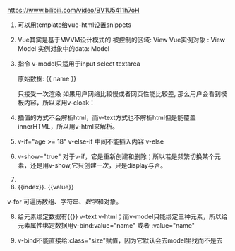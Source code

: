 https://www.bilibili.com/video/BV1U5411h7oH

1. 可以用template给vue-html设置snippets
2. Vue其实是基于MVVM设计模式的
被控制的区域: View
Vue实例对象 : View Model
实例对象中的data: Model

3. 指令  v-model只适用于input select textarea
    <p v-once>原始数据: {{ name }}</p>   只接受一次渲染
    如果用户网络比较慢或者网页性能比较差, 那么用户会看到模板内容，所以采用v-cloak：
    <style>
        [v-cloak] { display: none }
    </style>
    <p v-cloak>{{ name }}</p>
4.  插值的方式不会解析html，而v-text方式也不解析html但是能覆盖innerHTML，所以用v-html来解析。
5.  v-if="age >= 18"    v-else-if  中间不能插入内容    v-else
6.  v-show="true"   对于v-if，它是重新创建和删除；所以若是频繁切换某个元素，还是用v-show,它只创建一次，只是display与否。
7.  <li v-for="(value,index) in arr">{{index}}..{{value}}</li>
v-for 可遍历数组、字符串、*数字*和对象。

8. 给元素绑定数据有{{}} v-text v-html；而v-model只能绑定三种元素，所以给元素属性绑定数据用v-bind:value="name"  或者 :value="name"
9. v-bind不能直接给:class="size"赋值，因为它默认会去model里找而不是去<style>中找，所以必须写为 :class="['size']"   也可以多个css类和表达式
:class="['size','color', flag? 'background' : '']"
还可以用对象来绑定css类   :class="{'background':true}"  或者 :class="obj" 而obj可以从服务端动态获取。

10. :style="{color:'red', 'font-size':'100px'}"  带横线的样式名也要用''包裹。  :style="obj"   :style="[obj1,obj2]"
11. v-on:click="myFn" 或者 @click="myFn"
12. v-on常见修饰符，默认情况下只要被触发，回调函数会被执行。
v-on:click.once = "myFn" 只执行一次
prevent阻止默认行为，比如a标签点击后默认跳转，prevent修饰符就可以阻止跳转。event.preventDefault()
stop 阻止事件冒泡， event.stopPropagation()
self 必须是当前事件被触发才执行，冒泡来的不会被触发。
capture 把默认情况下的事件冒泡变为事件捕获

13. v-on后的函数可以不加圆括号，带括号时可以传参数，比如原生的元素对象 $event；不同于v3中的setup(),v2中的methods可以用this.调用data()中数据。
14. v-on:keyup.13="myFn" 或者 @keyup.enter="myFn"  也可以自定义按键修饰符  全局Vue.config.keyCodes.f1 = 112后  @keyup.f1="myFn"
15. 自定义指令  Vue.directive("color",{});     使用v-color
自定义全局指令语法
ue.directive('自定义指令名称', {
    生命周期名称: function (el) {
        指令业务逻辑代码
    }
});
 /*
    directive方法接收两个参数
    第一个参数: 指令的名称
    第二个参数: 对象
    注意点: 在自定义指令的时候, 在指定指令名称的时候, 不需要写v-
    注意点: 指令可以在不同的生命周期阶段执行
    bind: 指令被绑定到元素上的时候执行（还没渲染出来）
    inserted: 绑定指令的元素被添加到父元素上的时候执行（已渲染）
    * */
    Vue.directive("color", {
        // 这里的el就是被绑定指令的那个元素
        bind: function (el) {
            el.style.color = "red";
        }
    });
    Vue.directive("focus", {
        // 这里的el就是被绑定指令的那个元素
        inserted: function (el) {
            el.focus();
        }
    })

16.  局部指令，在Vue构造函数中，
 directives: {
            "color": {
                // 这里的el就是被绑定指令的那个元素
                bind: function (el, obj) {
                    el.style.color = obj.value; 
                    // obj.value就是v-color的属性值
                }
            }
        }

17. 插值中可以有js语句 <p>{{msg.split("").reverse().join("")}}</p> 但是这种代码无提示，且逻辑可能很复杂，所以有了计算属性  <p>{{msg2}}</p>
computed: {
            msg2: function () {
                let res = "abcdef".split("").reverse().join("");
                return res;
            }
        }
注意：虽然是以函数返回值方式，但是使用时不能是{{msg2()}}  因为这是属性。

18. 要用函数方式，那要在methods:{} 里定义函数， {{msg1()}}
1.计算属性和函数
通过计算属性我们能拿到处理后的数据, 但是通过函数我们也能拿到处理后的数据
那么计算属性和函数有什么区别呢?
2.1函数"不会"将计算的结果缓存起来, 每一次访问都会重新求值
2.2计算属性"会"将计算的结果缓存起来, 只要数据没有发生变化, 就不会重新求值

2.计算属性应用场景
计算属性:比较适合用于计算不会频繁发生变化的的数据

1.  格式化文本，使用过滤器，只能在插值语法和v-bind中使用。全局：
Vue.filter(过滤器名,处理数据的函数);    {{name | 过滤器名}}
过滤器可以链式使用
20. 局部过滤器  
filters: {
            "formartStr": function (value) {
                value = value.replace(/学院/g, "大学");
                return value;
            }
        }

21. padStart()属于string的方法，补足不足位的日期等。  padStart(期望长度,要补足的字符);
22. 过滤器后面可以加上圆括号，也就是可以添加参数。 
{{time | dateFormat('yyy-MM-dd')}}

Vue.filter("dateFormat", function (value, fmStr) {
        // console.log(fmStr);
        let date = new Date(value);
        let year = date.getFullYear();
        let month = date.getMonth() + 1 + "";
        let day = date.getDate() + "";
        let hour = date.getHours() + "";
        let minute = date.getMinutes() + "";
        let second = date.getSeconds() + "";
        if(fmStr && fmStr === "yyyy-MM-dd"){
            return `${year}-${month.padStart(2, "0")}-${day.padStart(2, "0")}`;
        }
        return `${year}-${month.padStart(2, "0")}-${day.padStart(2, "0")} ${hour.padStart(2, "0")}:${minute.padStart(2, "0")}:${second.padStart(2, "0")}`;
    });

23. v-enter  v-enter-active  v-enter-to
        .v-enter{
            opacity: 0;
        }
        .v-enter-to{
            opacity: 1;
        }
        .v-enter-active{
            transition: all 3s;
        }
 24. 一个<transition> 内部只支持一个元素的动画，多个元素就要多个transition，若要一进入就有动画效果，那要添加appear无值属性，同时name属性值不同name="one"，会寻找各自的匹配元素。  one-enter-to   two-enter-to
 25. transition可以用js钩子函数，
      注意点: 虽然我们是通过JS钩子函数来实现过渡动画
            但是默认Vue还是回去查找类名, 所以为了不让Vue去查找类名
            可以给transition添加v-bind:css="false"
    -->
    <transition appear
                v-bind:css="false"
                v-on:before-enter="beforeEnter"
                v-on:enter="enter"
                v-on:after-enter="afterEnter">
        <div class="box" v-show="isShow"></div>
    </transition>
beforEnter(el){
    el.style.opacity = "0";
}; 

enter(el,done){
/*
        注意点: 如果是通过JS钩子来实现过渡动画
                那么必须在动画执行过程中的回调函数中写上
                el.offsetWidth / el.offsetHeight 才能执行动画
        * */
    el.offsetHeight;
    el.style.transition = "all 3s";
    done()  
    // 如果不调用done()那，afterEnter()不会调用。如果要一进入就有动画，那得setTimeout();
    }; 

afterEnter(el){
    el.style.opacity = "1";
};

26. <script src="https://cdnjs.cloudflare.com/ajax/libs/velocity/1.2.3/velocity.min.js"></script>
enter(el, done){
            Velocity(el, {opacity: 1, marginLeft: "500px"}, 3000);
            done();
        },

27. 在Vue中除了可以使用 默认类名(v-xxx)来指定过渡动画
       除了可以使用 自定义类名前缀(yyy-xx)来指定过渡动画(transition name="yyy")
       除了可以使用 JS钩子函数来指定过渡动画以外
还可以使用自定义类名的方式来指定过渡动画

enter-class  // 进入动画开始之前
enter-active-class // 进入动画执行过程中
enter-to-class // 进入动画执行完毕之后
leave-class  // 离开动画开始之前
leave-active-class // 离开动画执行过程中
leave-to-class // 离开动画执行完毕之后
    <transition appear
                enter-class="a"
                enter-active-class="c"
                enter-to-class="b">
        <div class="box" v-show="isShow"></div>
    </transition>


28. <link href="https://cdn.jsdelivr.net/npm/animate.css@3.5.1" rel="stylesheet" type="text/css">
   <transition appear
                enter-class=""
                enter-active-class="animated bounceInRight"
                enter-to-class="">
        <div class="box" v-show="isShow"></div>
    </transition>

29. v-for 就地复用，如果缓存中没有需要渲染的元素，就会创造一个新的放入缓存，若缓存中有需要渲染的元素，就不会创造新的，而是直接复用原有的。vue中只要数据发生改变，就会自动重新渲染，所以界面被清空，缓存中的内容都要重新渲染，直接复用，数组按照顺序来，但是checkbox还是原来的位置，所以混乱。

为了解决这个问题, 我们可以在渲染列表的时候给每一个元素加上一个独一无二的key
v-for在更新已经渲染过的元素列表时, 会先判断key是否相同, 如果相同则复用, 如果不同则重新创建
<li v-for="(person,index) in persons" :key="person.id">
            <input type="checkbox">
            <span>{{index}} --- {{person.name}}</span>
</li>
不能使用index作为key,因为当列表的内容新增或者删除时index都会发生变化。

30. 如果想给多个元素添加过渡动画, 那么就必须通过transition-group来添加
<transition-group appear tag="ul">
        <li v-for="(person,index) in persons" :key="person.id" @click="del(index)">
            <input type="checkbox">
            <span>{{index}} --- {{person.name}}</span>
        </li>
</transition-group>
如果不加tag="ul"，那么会自动用<span>包裹，这与<li>不符。

31. 创建组件构造器
    let Profile = Vue.extend({
        // 注意点: 在创建组件指定组件的模板的时候, 模板只能有一个根元素
        template: `
            <div>
                <img src="images/fm.jpg"/>
                <p>我是描述信息</p>
            </div>
        `
    });
    // 3.2注册已经创建好的组件
    // 第一个参数: 指定注册的组件的名称
    // 第二个参数: 传入已经创建好的组件构造器
    Vue.component("abc", Profile );
    // 3.3使用注册好的组件
    <abc></abc>

32. 可以省略Vue.extend(obj)步骤，直接     Vue.component("abc", obj );
    或者
    <script id="info" type="text/html">
    <div>
        <img src="images/fm.jpg"/>
        <p>我是描述信息</p>
    </div>
    </script>
       Vue.component("abc", {
        // 注意点: 在创建组件指定组件的模板的时候, 模板只能有一个根元素
        template: "#info"
    });
    但vue支持的标签是<template>

33. 自定义局部组件  components:{}
34. 自定义组件也可以使用  data和 methods   只不过自定义组件需要以返回值的方式使用data().因为自定义组件可以复用, 为了保证复用时每个组件的数据都是独立的, 所以必须是一个函数,返回的是自己函数的数据。这就不会混乱，如果像Vue实例一样data:{msg:'123'},那么多个组件就会公用一份数据, 就会导致数据混乱
        如果组件中的data是通过函数返回的, 那么每创建一个新的组件, 都会调用一次这个方法
        将这个方法返回的数据和当前创建的组件绑定在一起, 这样就有效的避免了数据混乱。
35. 组件切换：动态组件。如果用v-if来控制不同组件的显示，那么就不能保存组件的状态，因为v-if是动态创建和删除的，所以有了动态组件。
component可以配合keep-alive来保存被隐藏组件隐藏之前的状态
<component v-bind:is="需要显示组件名称"></component>
 
<keep-alive>
        <component v-bind:is="name"></component>
</keep-alive>

36.  
默认情况下进入动画和离开动画是同时执行的, 如果想一个做完之后再做另一个, 需要指定动画模式
  <transition mode="out-in">
        <component v-bind:is="name"></component>
    </transition>

37. 局部组件就是最简单的父子组件, 因为可以把Vue实例看做是一个大组件
我们在Vue实例中定义了局部组件, 就相当于在大组件里面定义了小组件, 所以局部组件就是最简单的父子组件。自定义组件中可以使用data, 可以使用methods. 当然自定义组件中也可以使用components，
所以我们也可以在自定义组件中再定义其它组件

38.  在Vue中子组件是不能访问父组件的数据的,
如果子组件想要访问父组件的数据, 必须通过父组件传递

2.1在父组件中通过v-bind传递数据
   传递格式 v-bind:自定义接收名称 = "要传递数据"
2.2在子组件中通过props接收数据
   接收格式 props: ["自定义接收名称"] 
   <!--这里将父组件的name通过parentname传递给了子组件-->
        <son :parentname="name" :abc="age"></son>
   // 父组件
    Vue.component("father", {
        template: "#father",
        data: function(){
          return {
              name: "lnj",
              age: 33
          }
        },
        // 子组件
        components: {
            "son": {
                template: "#son",
                // 这里通过parentname和abc接收了父组件传递过来的数据
                props: ["parentname", "abc"]
            }
        }
    });       

39. 在Vue中子组件是不能访问父组件的方法的,
如果子组件想要访问父组件的方法, 必须通过父组件传递

2.1在父组件中通过v-on传递方法
   传递格式 v-on:自定义接收名称 = "要传递方法"
2.2在子组件中自定义一个方法
2.3在自定义方法中通过 this.$emit('自定义接收名称');触发传递过来的方
    <!--这里通过parentsay将父组件的say方法传递给了子组件-->
        <son @parentsay="say"></son>
  // 父组件
    Vue.component("father", {
        template: "#father",
        methods: {
            say(){
                alert("www.it666.com");
            }
        },
        // 子组件
        components: {
            "son": {
                template: "#son",
                /*
                注意点: 和传递数据不同, 如果传递的是方法, 那么在子组件中不需要接收
                        如果传递的是方法, 那么需要在子组件中自定义一个方法
                        如果传递的是方法, 那么在子组件中直接使用自定义的方法即可
                        如果传递的是方法, 那么需要在子组件自定义的方法中通过
                        this.$emit("自定义接收的名称")的方法来触发父组件传递过来的方法
                * */
                // props: ["parentsay"]
                methods: {
                    sonFn(){
                        this.$emit("parentsay");    
                        // 发送parentsay 给父组件，在父作用域内发现子组件v-on对应的是父自己的say()
                    }
                }
            }
        }
    });

40.  父组件传给子组件的方法，可以被子组件用来向父组件传参。   this.$emit("parentsay",'lk');    
41.  1.1注册组件的时候使用了"驼峰命名", 那么在使用时需要转换成"短横线分隔命名"
例如: 注册时: myFather  ->  使用时: my-father
1.2在传递参数的时候如果想使用"驼峰名称", 那么就必须写"短横线分隔命名"
例如: 传递时: parent-name="name" ->  接收时: props: ["parentName"]
1.3在传递方法的时候不能使用"驼峰命名", 只能用"短横线分隔命名"
@parent-say="say"  -> this.$emit("parent-say");

原因：html大小写不敏感，渲染上去的时候会被全部转小写，而事件监听是匹配严格，只能全匹配。

42. 在Vue中如果儿子想使用爷爷的数据, 必须一层一层往下传递
在Vue中如果儿子想使用爷爷的方法, 必须一层一层往下传递

43. 在使用子组件时，动态地给子组件添加内容，但是默认情况，是不能在子组件标签里动态添加内容的，这就要用插槽了。 插槽添加在子组件定义中， <slot></slot>
44. 没有名字的插槽, 会利用使用时指定的内容替换整个插槽
注意点: 如果有多个匿名插槽, 每一个匿名插槽都会被指定的内容替换，多次重复插入。
        虽然写多个匿名插槽不会报错, 但是在企业开发中推荐只能有一个匿名插槽
具名插槽，  <slot name="one">我是默认内容1</slot>
            <slot name="two">我是默认内容2</slot>
<son>
       <div slot="one">我是追加的内容11</div>
        <div slot="two">我是追加的内容2</div>
</son>

45. 指令v-slot,   <template v-slot:one>
                <div>我是追加的内容1</div>
            </template>
注意点: v-slot指令只能用在template标签上
            <!--v-bind: :  v-on: @-->
        可以使用#号替代v-slot:      
        <template #one>
                <div>我是追加的内容1</div>
            </template>

46. 1.什么是作用域插槽
作用域插槽就是带数据的插槽, 就是让父组件在填充子组件插槽内容时也能使用子组件的数据

2.如何使用作用域插槽
2.1在slot中通过 v-bind:数据名称="数据名称" 方式暴露数据
2.2在父组件中通过 <template slot-scope="作用域名称"> 接收数据
2.3在父组件的<template></template>中通过 作用域名称.数据名称 方式使用数据

     作用域插槽的应用场景: 子组件提供数据, 父组件决定如何渲染
    <template slot-scope="abc">
                <li v-for="(name, index) in abc.names">{{name}}</li>
            </template>
            也可以： default表示匿名插槽。
          <template v-slot:default="abc">
                <li v-for="(name, index) in abc.names">{{name}}</li>
            </template>

47. 单向绑定v-bind:value=""   双向绑定 v-model=""
48.      如何实现儿子中的数据和父亲中的数据同步
                        1.父亲给儿子传递一个方法
                        2.在儿子中修改数据
                        3.儿子中修改完数据, 调用父亲传递过来的方法, 并且将修改之后的数据传递给父亲的方法
                        4.在父亲的方法中保存最新的数据
         注意点:
        虽然通过借助父组件能够实现兄弟组件之间的数据传递, 但是这种方式非常的复杂, 非常的不推荐
        那么当前在企业开发中我们遇到了两个问题:
        1.如果想要在子组件中使用祖先组件中的数据, 那么就必须一层一层的传递(非常麻烦)
        2.兄弟组件之间不能直接传递数据, 如果兄弟组件之间想要传递数据, 那么就必须借助父组件(非常麻烦)
        解决方案: 使用Vuex
49. vuex 是 Vue 配套的 公共数据管理工具，我们可以将共享的数据保存到 vuex 中，
方便整个程序中的任何组件都可以获取和修改vuex中保存的公共数据。

50. 注意点:
// 1.必须在引入Vue之后再引入Vuex，<script>顺序不能乱
只有需要共享的才放到vuex上, 不需要共享的数据依然放到组件自身的data上
// 2.创建Vuex对象
    const store = new Vuex.Store({
        // 这里的state就相当于组件中的data, 就是专门用于保存共享数据的
        state: {
            msg: "知播渔"
        },
    });
// 3.在祖先组件中添加store的key保存Vuex对象
     // 只要祖先组件中保存了Vuex对象 , 那么祖先组件和所有的后代组件就可以使用Vuex中保存的共享数据了
        store: store,
// 4.使用方法： <p>{{this.$store.state.msg}}</p>

51. // 注意点: 在Vuex中不推荐直接修改共享数据
    // 如果多个组件都修改了共享的数据, 那么后期数据发生了错误, 我们如果需要去调试错误
    // 就需要把每一个修改了共享数据的组件都检查一遍, 这样非常低效, 非常的不利于我们去维护
const store = new Vuex.Store({
        // state: 用于保存共享数据
        state: {
            count: 0
        },
        // mutations: 用于保存修改共享数据的方法
        mutations: {
            // 注意点: 在执行mutations中定义的方法的时候, 系统会自动给这些方法传递一个state参数
            //         state中就保存了共享的数据
            mAdd(state){
                state.count = state.count + 1;
            },
            mSub(state){
                state.count = state.count - 1;
            }
        }
    });
在子组件中调用： this.$store.commit("mAdd");

52. <input v-model="sth" />
//  等同于
<input :value="sth" @input="sth = $event.target.value" /> 

53. vuex的getters属性与 计算属性相同，一次计算长久缓存。同样在声明format()方法中return 返回值。 
{{this.$store.getters.formart}} 一次调用方法，可以多次使用该返回值。   组件中用computed属性。
54. Vue Router和v-if/v-show一样, 是用来切换组件的显示的
v-if/v-show是标记来切换(true/false)
Vue Router用哈希来切换(#/xxx)
比v-if/v-show强大的是Vue Router不仅仅能够切换组件的显示, 还能够在切换的时候传递参数

55.    <!-- 路由出口 -->
    <!-- 路由匹配到的组件将渲染在这里 -->
    <router-view></router-view>

56.     如果是通过router-link来设置URL的HASH值, 那么不用写#, 通过to属性来设置HASH值
    <a href="#/one">切换到第一个界面</a>
    默认情况下Vue在渲染router-link的时候, 是通过a标签来渲染的
    如果在企业开发中不想使用a标签来渲染, 那么可以通过tag属性来告诉vue通过什么标签来渲染
        <router-link to="/one" tag="button">切换到第一个界面</router-link>

57.     // 3.根据自定义的切换规则创建路由对象
    const router = new VueRouter({
        routes: routes,
        // 指定导航激活状态样式类名
        linkActiveClass: "nj-active"
    });

58. 只要将Vue Router挂载到了Vue实例对象上, 我们就可以通过vue.$route拿到路由对象
只要能拿到路由对象, 就可以通过路由对象拿到传递的参数

方式一: 通过URL参数参数(?key=value&key=value), 通过this.$route.query获取
方式二: 通过占位符:key传递(路由规则中/:key/:key, 路径中/value/value), 通过this.$route.params获取
 // 1.定义组件
    const one = {
        template: "#one",
        created: function () {  // 声明周期函数
            console.log(this.$route);
            console.log(this.$route.query.name);
            console.log(this.$route.query.age);
        }
    };

59. 嵌套路由（子路由）  // 2.定义切换的规则(定义路由规则)
    const routes = [
        // 数组中的每一个对象就是一条规则
        {
            path: '/one',
            component: one,
            children:[
                {
                    // 注意点: 如果是嵌套路由(子路由), 那么不用写一级路径的地址, 并且也不用写/
                    path: "onesub1",
                    component: onesub1
                },
                {
                    // 注意点: 如果是嵌套路由(子路由), 那么不用写一级路径的地址, 并且也不用写/
                    path: "onesub2",
                    component: onesub2
                }
            ]
        },
        // { path: '/one/onesub1', component: onesub1 },
        // { path: '/one/onesub2', component: onesub2 },
        { path: '/two', component: two }
    ];

60. 命名视图，    <!--和匿名插槽一样, 如果指定了多个router-view, 那么当路由地址被匹配之后, 多个router-view中显示的内容是一样的-->
    <router-view></router-view>
    <router-view></router-view>
    const routes = [
        // 数组中的每一个对象就是一条规则
        {
            path: '/',
            components: {
                name1: one,
                name2: two
            }
        },
    ];
      <router-view name="name1"></router-view>
    <router-view name="name2"></router-view>
    命名视图和前面讲解的具名插槽很像, 都是让不同的出口显示不同的内容
命名视图就是当路由地址被匹配的时候同时指定多个出口, 并且每个出口中显示的内容不同

61. watch属性，  let vue = new Vue({
         watch: {
            // 可以通过watch监听Model中数据的变化, 只要数据发生变化, 就会自动调用对应的回调函数
          num1: function (newValue, oldValue) {
              // console.log(this.num1);
              // console.log(newValue, oldValue);  两个参数可以不写，这是默认存在的。
              this.res = parseInt(this.num1) + parseInt(this.num2)
          },
          num2: function (newValue, oldValue) {
              this.res = parseInt(this.num1) + parseInt(this.num2)
          },
            // 可以通过watch监听路由地址的变化, 只要路由地址发生变化, 就会自动调用对应的回调函数
          "$route.path": function (newValue, oldValue) {
              console.log(newValue, oldValue);
          }
        },})

62. 生命周期钩子 = 生命周期函数 = 生命周期事件
2.Vue生命周期方法分类
2.1创建期间的生命周期方法
    beforeCreate:
    created:
    beforeMount:
    mounted:
2.2运行期间的生命周期方法
    beforeUpdate:
    updated:
2.3销毁期间的生命周期方法
    beforeDestroy:
    destroyed：

**创建阶段**
在调用beforeCreate的时候, 仅仅表示Vue实例刚刚被创建出来,此时此刻还没有初始化好Vue实例中的数据和方法, 所以此时此刻还不能访问Vue实例中保存的数据和方法。
在调用created的时候, 是我们最早能够访问Vue实例中保存的数据和方法的地方

beforeMount:function(){
            /*
在调用beforeMount的时候, 表示Vue已经编译好了最终模板, 但是还没有将最终的模板渲染到界面上
            * */
            // console.log(document.querySelector("p").innerHTML);
            // console.log(document.querySelector("p").innerText);
        },
在调用mounted的时候, 表示Vue已经完成了模板的渲染, 表示我们已经可以拿到界面上渲染之后的内容了

**运行阶段**
在调用beforeUpdate的时候, 表示Vue实例中保存的数据被修改了
            注意点: 只有保存的数据被修改了才会调用beforeUpdate, 否则不会调用
            注意点: 在调用beforeUpdate的时候, 数据已经更新了, 但是界面还没有更新。
在调用updated的时候, 表示Vue实例中保存的数据被修改了, 并且界面也同步修改数据了
            也就是说: 数据和界面都同步更新之后就会调用updated。
        
**销毁阶段**
       在调用beforeDestroy的时候, 表示当前组件即将被销毁了
            注意点: 只要组件不被销毁, 那么beforeDestroy就不会调用
                    beforeDestroy函数是我们最后能够访问到组件数据和方法的函数。
   在调用destroyed的时候, 表示当前组件已经被销毁了
            注意点: 只要组件不被销毁, 那么destroyed就不会调用
                    不要在这个生命周期方法中再去操作组件中数据和方法。

63. vue特殊特性：ref
// 注意点: 如果是通过原生的语法来获取元素, 无论是原生的元素还是自定义的组件, 拿到的都是原生的元素
                // 注意点: 并且VUE官方并不推荐我们这样获取
    <p ref="myppp">我是原生的DOM</p>
console.log(this.$refs.myppp);
     // 在Vue中如果想获取原生的元素或者获取自定义的组件, 可以通过ref来获取
                // 注意点: ref如果是添加给原生的元素, 那么拿到的就是原生的元素
                //         ref如果是添加给自定义的组件, 那么拿到的就是自定义的组件

64. public文件夹: 任何放置在 public 文件夹的静态资源都会被简单的复制，
              而不经过 webpack。你需要通过绝对路径来引用它们
              一般用于存储一些永远不会改变的静态资源或者webpack不支持的第三方库。
src文件夹: 代码文件夹
 |----assets文件夹: 存储项目中自己的一些静态文件(图片/字体等)
 |----components文件夹: 存储项目中的自定义组件(小组件,公共组件)
 |----views文件夹: 存储项目中的自定义组件(大组件,页面级组件,路由级别组件)
 |----router文件夹: 存储VueRouter相关文件
 |----store文件夹: 存储Vuex相关文件
 |----App.vue:根组件
 |----main.js:入口js文件
